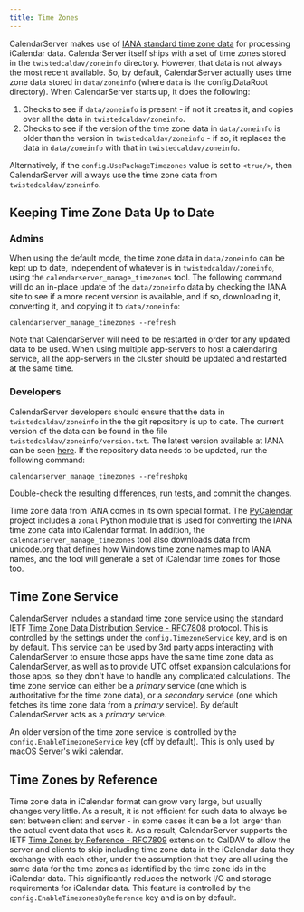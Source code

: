 ```yaml
---
title: Time Zones
---
```


CalendarServer makes use of [IANA standard time zone data](https://www.iana.org/time-zones) for processing iCalendar data. CalendarServer itself ships with a set of time zones stored in the `twistedcaldav/zoneinfo` directory. However, that data is not always the most recent available. So, by default, CalendarServer actually uses time zone data stored in `data/zoneinfo` (where `data` is the config.DataRoot directory). When CalendarServer starts up, it does the following:

1. Checks to see if `data/zoneinfo` is present - if not it creates it, and copies over all the data in `twistedcaldav/zoneinfo`.
2. Checks to see if the version of the time zone data in `data/zoneinfo` is older than the version in `twistedcaldav/zoneinfo` - if so, it replaces the data in `data/zoneinfo` with that in `twistedcaldav/zoneinfo`.

Alternatively, if the `config.UsePackageTimezones` value is set to `<true/>`, then CalendarServer will always use the time zone data from `twistedcaldav/zoneinfo`.

## Keeping Time Zone Data Up to Date

### Admins

When using the default mode, the time zone data in `data/zoneinfo` can be kept up to date, independent of whatever is in `twistedcaldav/zoneinfo`, using the `calendarserver_manage_timezones` tool. The following command will do an in-place update of the `data/zoneinfo` data by checking the IANA site to see if a more recent version is available, and if so, downloading it, converting it, and copying it to `data/zoneinfo`:

	calendarserver_manage_timezones --refresh

Note that CalendarServer will need to be restarted in order for any updated data to be used. When using multiple app-servers to host a calendaring service, all the app-servers in the cluster should be updated and restarted at the same time.

### Developers

CalendarServer developers should ensure that the data in `twistedcaldav/zoneinfo` in the the git repository is up to date. The current version of the data can be found in the file `twistedcaldav/zoneinfo/version.txt`. The latest version available at IANA can be seen [here](https://www.iana.org/time-zones). If the repository data needs to be updated, run the following command:

	calendarserver_manage_timezones --refreshpkg

Double-check the resulting differences, run tests, and commit the changes.

Time zone data from IANA comes in its own special format. The [PyCalendar](PyCalendar.html) project includes a `zonal` Python module that is used for converting the IANA time zone data into iCalendar format. In addition, the `calendarserver_manage_timezones` tool also downloads data from unicode.org that defines how Windows time zone names map to IANA names, and the tool will generate a set of iCalendar time zones for those too.

## Time Zone Service

CalendarServer includes a standard time zone service using the standard IETF [Time Zone Data Distribution Service - RFC7808](https://tools.ietf.org/html/rfc7808) protocol. This is controlled by the settings under the `config.TimezoneService` key, and is on by default. This service can be used by 3rd party apps interacting with CalendarServer to ensure those apps have the same time zone data as CalendarServer, as well as to provide UTC offset expansion calculations for those apps, so they don't have to handle any complicated calculations. The time zone service can either be a _primary_ service (one which is authoritative for the time zone data), or a _secondary_ service (one which fetches its time zone data from a _primary_ service). By default CalendarServer acts as a _primary_ service.

An older version of the time zone service is controlled by the `config.EnableTimezoneService` key (off by default). This is only used by macOS Server's wiki calendar.

## Time Zones by Reference

Time zone data in iCalendar format can grow very large, but usually changes very little. As a result, it is not efficient for such data to always be sent between client and server - in some cases it can be a lot larger than the actual event data that uses it. As a result, CalendarServer supports the IETF [Time Zones by Reference - RFC7809](https://tools.ietf.org/html/rfc7809) extension to CalDAV to allow the server and clients to skip including time zone data in the iCalendar data they exchange with each other, under the assumption that they are all using the same data for the time zones as identified by the time zone ids in the iCalendar data. This significantly reduces the network I/O and storage requirements for iCalendar data. This feature is controlled by the `config.EnableTimezonesByReference` key and is on by default.
